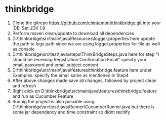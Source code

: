 # thinkbridge

1. Clone the gitrepo https://github.com/chintamoni/thinkbridge.git into your IDE. Set JDK 1.8
2. Perform maven clean/update to download  all dependencies
3. D:\thinkbridge\src\main\java\Resources\logger.properties here update the path to logs path since we are using logger.properties for file as well as console
4. D:\thinkbridge\src\test\java\steps\ThinkBridgeSteps.java here for step "I should be receiving Registration Confirmation Email" specify your email,password and email subject content
5. D:\thinkbridge\src\main\java\features\thinkbridge.feature here under Examples. specify the email same as mentioned in Step4
6. After above changes made save all changes, followed by project clean and refresh
7. Right click on D:\thinkbridge\src\main\java\features\thinkbridge.feature and run as Cucumber Feature
8. Runnig the project is also possible using D:\thinkbridge\src\test\java\Runner\CucumberRunner.java but there is some jar dependency and time constraint so didnt recitify
